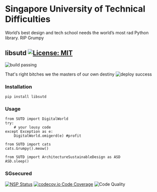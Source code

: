 # Singapore University of Technical Difficulties

World’s best design and tech school needs the world’s most rad Python library. RIP Grumpy

## libsutd [![License: MIT](https://img.shields.io/badge/License-MIT-yellow.svg)](https://opensource.org/licenses/MIT)

![build passing](https://raw.githubusercontent.com/dwyl/repo-badges/master/highresPNGs/build-passing.png)

That's right bitches we the masters of our own destiny ![deploy success](https://img.shields.io/dockbit/DockbitStatus/health.svg?token=TvavttxFHJ4qhnKstDxrvBXM&maxAge=2592000)

### Installation

`pip install libsutd`

### Usage

```
from SUTD import DigitalWorld
try:
	# your lousy code
except Exception as e:
	DigitalWorld.omigerd(e) #profit
```

```
from SUTD import cats
cats.Grumpy().meow()
```

```
from SUTD import ArchitectureSustainableDesign as ASD
ASD.sleep()
```
### SGsecured
[![NSP Status](https://nodesecurity.io/orgs/dwyl/projects/1047e39b-0d4a-45ff-af65-c04afc41fc20/badge)](https://nodesecurity.io/orgs/dwyl/projects/1047e39b-0d4a-45ff-af65-c04afc41fc20)
[![codecov.io Code Coverage](https://img.shields.io/codecov/c/github/dwyl/hapi-auth-jwt2.svg?maxAge=2592000)](https://codecov.io/github/dwyl/hapi-auth-jwt2?branch=master)
![Code Quality](https://img.shields.io/bithound/code/github/rexxars/sse-channel.svg?maxAge=2592000)

